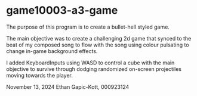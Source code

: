 # game10003-a3-game
The purpose of this program is to create a bullet-hell styled game.

The main objective was to create a challenging 2d game that synced to the beat 
of my composed song to flow with the song using colour pulsating to change in-game background effects. 

I added KeyboardInputs using WASD to control a cube with the main objective 
to survive through dodging randomized on-screen projectiles moving towards the player.

November 13, 2024 Ethan Gapic-Kott, 000923124